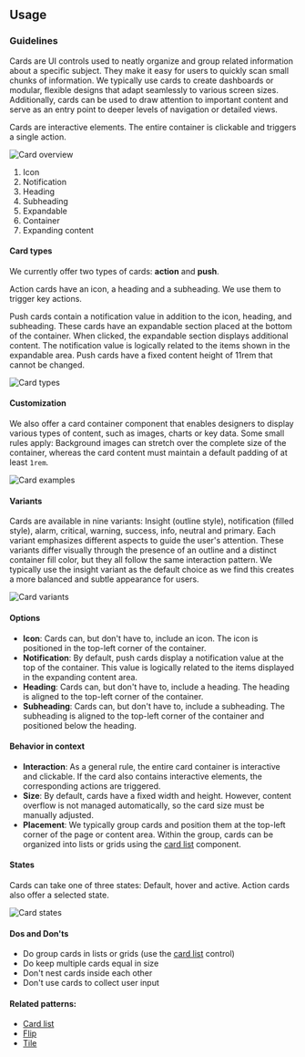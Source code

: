 ## Usage
### Guidelines

Cards are UI controls used to neatly organize and group related information about a specific subject. They make it easy for users to quickly scan small chunks of information. We typically use cards to create dashboards or modular, flexible designs that adapt seamlessly to various screen sizes. Additionally, cards can be used to draw attention to important content and serve as an entry point to deeper levels of navigation or detailed views.

Cards are interactive elements. The entire container is clickable and triggers a single action.

![Card overview](https://www.figma.com/design/wEptRgAezDU1z80Cn3eZ0o/iX-Pattern-Illustrations?type=design&node-id=858-4956&mode=design&t=RDimbEsIHFIXIByo-1)

1. Icon
2. Notification
3. Heading
4. Subheading
5. Expandable
6. Container
7. Expanding content

#### Card types

We currently offer two types of cards: **action** and **push**.

Action cards have an icon, a heading and a subheading. We use them to trigger key actions.

Push cards contain a notification value in addition to the icon, heading, and subheading. These cards have an expandable section placed at the bottom of the container. When clicked, the expandable section displays additional content. The notification value is logically related to the items shown in the expandable area. Push cards have a fixed content height of 11rem that cannot be changed.

![Card types](https://www.figma.com/design/wEptRgAezDU1z80Cn3eZ0o/iX-Pattern-Illustrations?type=design&node-id=858-4953&mode=design&t=RDimbEsIHFIXIByo-1)

#### Customization

We also offer a card container component that enables designers to display various types of content, such as images, charts or key data. Some small rules apply: Background images can stretch over the complete size of the container, whereas the card content must maintain a default padding of at least `1rem`.

![Card examples](https://www.figma.com/design/wEptRgAezDU1z80Cn3eZ0o/iX-Pattern-Illustrations?type=design&node-id=1329-26613&mode=design&t=sOZRNgWt7R52iLSF-1)

#### Variants

Cards are available in nine variants: Insight (outline style), notification (filled style), alarm, critical, warning, success, info, neutral and primary. Each variant emphasizes different aspects to guide the user's attention. These variants differ visually through the presence of an outline and a distinct container fill color, but they all follow the same interaction pattern. We typically use the insight variant as the default choice as we find this creates a more balanced and subtle appearance for users.

![Card variants](https://www.figma.com/design/wEptRgAezDU1z80Cn3eZ0o/iX-Pattern-Illustrations?type=design&node-id=858-4969&mode=design&t=RDimbEsIHFIXIByo-1)

#### Options

- **Icon**: Cards can, but don't have to, include an icon. The icon is positioned in the top-left corner of the container.
- **Notification**: By default, push cards display a notification value at the top of the container. This value is logically related to the items displayed in the expanding content area.
- **Heading**: Cards can, but don't have to, include a heading. The heading is aligned to the top-left corner of the container.
- **Subheading**: Cards can, but don't have to, include a subheading. The subheading is aligned to the top-left corner of the container and positioned below the heading.

#### Behavior in context

- **Interaction**: As a general rule, the entire card container is interactive and clickable. If the card also contains interactive elements, the corresponding actions are triggered.
- **Size**: By default, cards have a fixed width and height. However, content overflow is not managed automatically, so the card size must be manually adjusted.
- **Placement**: We typically group cards and position them at the top-left corner of the page or content area. Within the group, cards can be organized into lists or grids using the [card list](card-list.md) component.

#### States

Cards can take one of three states: Default, hover and active. Action cards also offer a selected state.

![Card states](https://www.figma.com/design/wEptRgAezDU1z80Cn3eZ0o/iX-Pattern-Illustrations?type=design&node-id=858-4979&mode=design&t=RDimbEsIHFIXIByo-1)

#### Dos and Don'ts

- Do group cards in lists or grids (use the [card list](card-list.md) control)
- Do keep multiple cards equal in size
- Don't nest cards inside each other
- Don't use cards to collect user input

#### Related patterns:

- [Card list](card-list.md)
- [Flip](flip.md)
- [Tile](tile.md)

